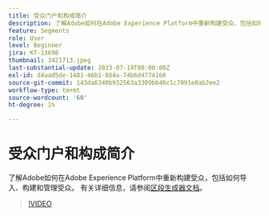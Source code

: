```yaml
---
title: 受众门户和构成简介
description: 了解Adobe如何在Adobe Experience Platform中重新构建受众，包括如何导入、构建和管理受众。
feature: Segments
role: User
level: Beginner
jira: KT-13698
thumbnail: 3421713.jpeg
last-substantial-update: 2023-07-19T00:00:00Z
exl-id: d4aad5de-1481-46b1-884a-74b6d4774160
source-git-commit: 143da6340b932563a3309bb46c1c7091e0ab2ee2
workflow-type: tm+mt
source-wordcount: '60'
ht-degree: 1%

---
```


# 受众门户和构成简介

了解Adobe如何在Adobe Experience Platform中重新构建受众，包括如何导入、构建和管理受众。 有关详细信息，请参阅[区段生成器文档](https://experienceleague.adobe.com/docs/experience-platform/segmentation/ui/segment-builder.html)。

>[!VIDEO](https://video.tv.adobe.com/v/3421713/?learn=on)
